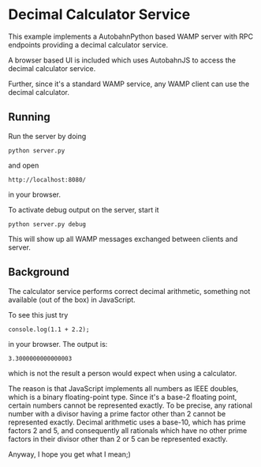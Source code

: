 Decimal Calculator Service
==========================

This example implements a AutobahnPython based WAMP server with RPC
endpoints providing a decimal calculator service.

A browser based UI is included which uses AutobahnJS to access
the decimal calculator service.

Further, since it's a standard WAMP service, any WAMP client can use the decimal calculator.


Running
-------

Run the server by doing

    python server.py

and open

    http://localhost:8080/

in your browser.

To activate debug output on the server, start it

    python server.py debug

This will show up all WAMP messages exchanged between clients and server.



Background
----------

The calculator service performs correct decimal arithmetic, something not available
(out of the box) in JavaScript.


To see this just try

    console.log(1.1 + 2.2);

in your browser. The output is:

    3.3000000000000003

which is not the result a person would expect when using a calculator.


The reason is that JavaScript implements all numbers as IEEE doubles, which is
a binary floating-point type. Since it's a base-2 floating point, certain numbers
cannot be represented exactly. To be precise, any rational number with a divisor
having a prime factor other than 2 cannot be represented exactly. Decimal arithmetic
uses a base-10, which has prime factors 2 and 5, and consequently all rationals which
have no other prime factors in their divisor other than 2 or 5 can be represented exactly.


Anyway, I hope you get what I mean;)


